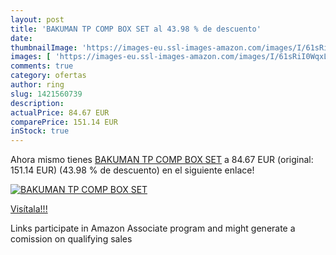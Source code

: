 ```yaml
---
layout: post
title: 'BAKUMAN TP COMP BOX SET al 43.98 % de descuento'
date: 
thumbnailImage: 'https://images-eu.ssl-images-amazon.com/images/I/61sRiI0WqxL._SL200_.jpg'
images: [ 'https://images-eu.ssl-images-amazon.com/images/I/61sRiI0WqxL._SL200_.jpg' ]
comments: true
category: ofertas
author: ring
slug: 1421560739
description:
actualPrice: 84.67 EUR
comparePrice: 151.14 EUR
inStock: true
---
```


Ahora mismo tienes [BAKUMAN TP COMP BOX SET](https://www.amazon.es/dp/1421560739/?tag=tolees-21) a 84.67 EUR (original: 151.14 EUR) (43.98 %  de descuento) en el siguiente enlace!

[![BAKUMAN TP COMP BOX SET](https://images-eu.ssl-images-amazon.com/images/I/61sRiI0WqxL._SL200_.jpg)](https://www.amazon.es/dp/1421560739/?tag=tolees-21)

[Visítala!!!](https://www.amazon.es/dp/1421560739/?tag=tolees-21)

Links participate in Amazon Associate program and might generate a comission on qualifying sales
